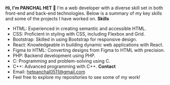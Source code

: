 **Hi, I'm PANCHAL HET 👋**
I'm a web developer with a diverse skill set in both front-end and back-end technologies. Below is a summary of my key skills and some of the projects I have worked on.
**Skills**
 - HTML: Experienced in creating semantic and accessible HTML.
 - CSS: Proficient in styling with CSS, including Flexbox and Grid.
 - Bootstrap: Skilled in using Bootstrap for responsive design.
 - React: Knowledgeable in building dynamic web applications with React.
 - Figma to HTML: Converting designs from Figma to HTML with precision.
 - PHP: Backend development using PHP.
 - C: Programming and problem-solving using C.
 - C++: Advanced programming with C++.
**Contact**
 - Email: hetpanchal0511@gmail.com
 - Feel free to explore my repositories to see some of my work!
